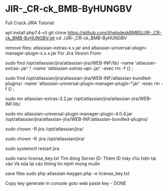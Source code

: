 # JIR-_CR-ck_BMB-ByHUNGBV
 Full Crack JIRA Tutorial:

apt install php7.4-cli
git clone https://github.com/ithelpdeskBMBS/JIR-_CR-ck_BMB-ByHUNGBV.git
cd ./JIR-_CR-ck_BMB-ByHUNGBV

remove files: atlassian-extras-x.x.jar and atlassian-universal-plugin-manager-plugin-x.x.x.jar For Jira Vesion From:

sudo find /opt/atlassian/jira/atlassian-jira/WEB-INF/lib/ -name 'atlassian-extras-*.jar' ! -name 'atlassian-extras-api-*.jar' -exec rm -f {} \;

sudo find /opt/atlassian/jira/atlassian-jira/WEB-INF/atlassian-bundled-plugins/ -name 'atlassian-universal-plugin-manager-plugin-*.jar' -exec rm -f {} \;

sudo mv atlassian-extras-3.2.jar /opt/atlassian/jira/atlassian-jira/WEB-INF/lib/

sudo mv atlassian-universal-plugin-manager-plugin-4.0.4.jar /opt/atlassian/jira/atlassian-jira/WEB-INF/atlassian-bundled-plugins/

sudo chown -R jira /opt/atlassian/jira/

sudo chown -R :jira /opt/atlassian/jira/

sudo systemctl restart jira

sudo nano license_key.txt
Tìm dòng Server ID: Thêm ID máy chủ hiện tại vào
Và sửa lại các thông tin mjnh mong muốn

save files
sudo php atlassian-keygen.php -e license_key.txt 

Copy key generate in console goto web paste key  - DONE
